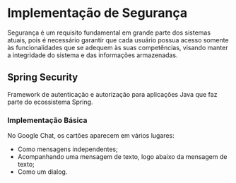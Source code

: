 # Implementação de Segurança
Segurança é um requisito fundamental em grande parte dos sistemas atuais, pois é necessário garantir que cada usuário
possua acesso somente às funcionalidades que se adequem às suas competências, visando manter a integridade do sistema
e das informações armazenadas.

## Spring Security
Framework de autenticação e autorização para aplicações Java que faz parte do ecossistema Spring.

### Implementação Básica
No Google Chat, os cartões aparecem em vários lugares:
- Como mensagens independentes;
- Acompanhando uma mensagem de texto, logo abaixo da mensagem de texto;
- Como um dialog.
